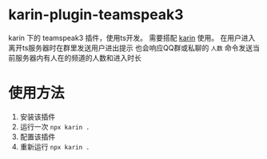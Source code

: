 # karin-plugin-teamspeak3

karin 下的 teamspeak3 插件，使用ts开发。
需要搭配 [karin](https://karin.fun/) 使用。
在用户进入离开ts服务器时在群里发送用户进出提示
也会响应QQ群或私聊的 `人数` 命令发送当前服务器内有人在的频道的人数和进入时长

# 使用方法
  1. 安装该插件
  2. 运行一次 `npx karin .`
  3. 配置该插件
  4. 重新运行 `npx karin .`
